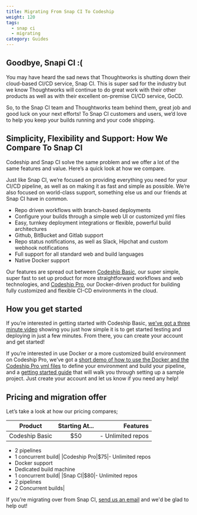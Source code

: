 ```yaml
---
title: Migrating From Snap CI To Codeship
weight: 120
tags:
  - snap ci
  - migrating
category: Guides
---
```

## Goodbye, Snapi CI :(

You may have heard the sad news that Thoughtworks is  shutting down their cloud-based CI/CD service, Snap CI. This is super sad for the industry but we know Thoughtworks will continue to do great work with their other products as well as with their excellent on-premise CI/CD service, GoCD.

So, to the Snap CI team and Thoughtworks team behind them, great job and good luck on your next efforts! To Snap CI customers and users, we’d love to help you keep your builds running and your code shipping.

## Simplicity, Flexibility and Support: How We Compare To Snap CI

Codeship and Snap CI solve the same problem and we offer a lot of the same features and value. Here’s a quick look at how we compare.

Just like Snap CI, we’re focused on providing everything you need for your CI/CD pipeline, as well as on making it as fast and simple as possible. We’re also focused on world-class support, something else us and our friends at Snap CI have in common.

- Repo driven workflows with branch-based deployments
- Configure your builds through a simple web UI or customized yml files
- Easy, turnkey deployment integrations or flexible, powerful build architectures
- Github, BitBucket and Gitlab support
- Repo status notifications, as well as Slack, Hipchat and custom webhook notifications
- Full support for all standard web and build languages
- Native Docker support

Our features are spread out between [Codeship Basic](https://codeship.com/features/basic), our super simple, super fast to set up product for more straightforward workflows and web technologies, and [Codeship Pro](https://codeship.com/features/pro), our Docker-driven product for building fully customized and flexible CI-CD environments in the cloud.

## How you get started

If you’re interested in getting started with Codeship Basic, [we’ve got a three minute video](https://codeship.com/features/basic) showing you just how simple it is to get started testing and deploying in just a few minutes. From there, you can create your account and get started!

If you’re interested in use Docker or a more customized build environment on Codeship Pro, we’ve got a [short demo of how to use the Docker and the Codeship Pro yml files](https://pages.codeship.com/demo/codeship-pro-short-demo) to define your environment and build your pipeline, and a [getting started guide](https://documentation.codeship.com/pro/getting-started/getting-started/) that will walk you through setting up a sample project. Just create your account and let us know if you need any help!

## Pricing and migration offer

Let’s take a look at how our pricing compares;

|**Product**|**Starting At...**|**Features**|
|-------------|:-------------:|-------------:|
|Codeship Basic|$50|- Unlimited repos
- 2 pipelines
- 1 concurrent build|
|Codeship Pro|$75|- Unlimited repos
- Docker support
- Dedicated build machine
- 1 concurrent build|
|Snap CI|$80|- Unlimited repos
- 2 pipelines
- 2 Concurrent builds|

If you’re migrating over from Snap CI, [send us an email](mailto:solutions@codeship.com) and we'd be glad to help out!

